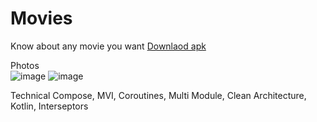 # Movies
Know about any movie you want [Downlaod apk](https://github.com/Theultimatecreator/Movies/releases/download/v1.0/app-debug.apk)


Photos                         
![image](https://github.com/user-attachments/assets/933d7068-9a32-44ca-b5ac-f087a25d8159)
![image](https://github.com/user-attachments/assets/035081e0-f0bc-447f-9e27-7b4158e71ad3)

Technical
Compose, MVI, Coroutines, Multi Module, Clean Architecture, Kotlin, Interseptors
